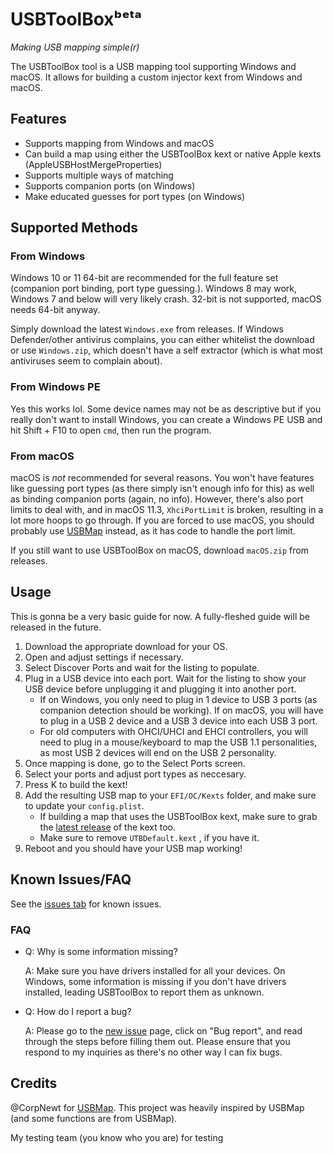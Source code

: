 # USBToolBoxᵇᵉᵗᵃ

*Making USB mapping simple(r)*

The USBToolBox tool is a USB mapping tool supporting Windows and macOS. It allows for building a custom injector kext from Windows and macOS.

## Features

* Supports mapping from Windows and macOS
* Can build a map using either the USBToolBox kext or native Apple kexts (AppleUSBHostMergeProperties)
* Supports multiple ways of matching
* Supports companion ports (on Windows)
* Make educated guesses for port types (on Windows)

## Supported Methods

### From Windows

Windows 10 or 11 64-bit are recommended for the full feature set (companion port binding, port type guessing.). Windows 8 may work, Windows 7 and below will very likely crash. 32-bit is not supported, macOS needs 64-bit anyway.

Simply download the latest `Windows.exe` from releases. If Windows Defender/other antivirus complains, you can either whitelist the download or use `Windows.zip`, which doesn't have a self extractor (which is what most antiviruses seem to complain about).

### From Windows PE

Yes this works lol. Some device names may not be as descriptive but if you really don't want to install Windows, you can create a Windows PE USB and hit Shift + F10 to open `cmd`, then run the program.

### From macOS

macOS is *not* recommended for several reasons. You won't have features like guessing port types (as there simply isn't enough info for this) as well as binding companion ports (again, no info). However, there's also port limits to deal with, and in macOS 11.3, `XhciPortLimit` is broken, resulting in a lot more hoops to go through. If you are forced to use macOS, you should probably use [USBMap](https://github.com/CorpNewt/USBMap) instead, as it has code to handle the port limit.

If you still want to use USBToolBox on macOS, download `macOS.zip` from releases.

## Usage

This is gonna be a very basic guide for now. A fully-fleshed guide will be released in the future.

1. Download the appropriate download for your OS.
2. Open and adjust settings if necessary.
3. Select Discover Ports and wait for the listing to populate.
4. Plug in a USB device into each port. Wait for the listing to show your USB device before unplugging it and plugging it into another port.
    * If on Windows, you only need to plug in 1 device to USB 3 ports (as companion detection should be working). If on macOS, you will have to plug in a USB 2 device and a USB 3 device into each USB 3 port.
    * For old computers with OHCI/UHCI and EHCI controllers, you will need to plug in a mouse/keyboard to map the USB 1.1 personalities, as most USB 2 devices will end on the USB 2 personality.
5. Once mapping is done, go to the Select Ports screen.
6. Select your ports and adjust port types as neccesary.
7. Press K to build the kext!
8. Add the resulting USB map to your `EFI/OC/Kexts` folder, and make sure to update your `config.plist`.
    * If building a map that uses the USBToolBox kext, make sure to grab the [latest release](https://github.com/USBToolBox/kext/releases) of the kext too.
    * Make sure to remove `UTBDefault.kext` <!-- i need a better name for this lol -->, if you have it.
9. Reboot and you should have your USB map working!

## Known Issues/FAQ

See the [issues tab](https://github.com/USBToolBox/tool/issues) for known issues.

### FAQ

* Q: Why is some information missing?

  A: Make sure you have drivers installed for all your devices. On Windows, some information is missing if you don't have drivers installed, leading USBToolBox to report them as unknown.

* Q: How do I report a bug?

  A: Please go to the [new issue](https://github.com/USBToolBox/tool/issues/new/choose) page, click on "Bug report", and read through the steps before filling them out. Please ensure that you respond to my inquiries as there's no other way I can fix bugs.

## Credits

@CorpNewt for [USBMap](https://github.com/corpnewt/USBMap). This project was heavily inspired by USBMap (and some functions are from USBMap).

My testing team (you know who you are) for testing
